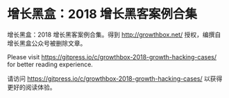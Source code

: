 # 增长黑盒：2018 增长黑客案例合集

增长黑盒：2018 增长黑客案例合集。得到 http://growthbox.net/ 授权，编撰自增长黑盒公众号被删除文章。

Please visit https://gitpress.io/c/growthbox-2018-growth-hacking-cases/ for better reading experience.

请访问 https://gitpress.io/c/growthbox-2018-growth-hacking-cases/ 以获得更好的阅读体验。

